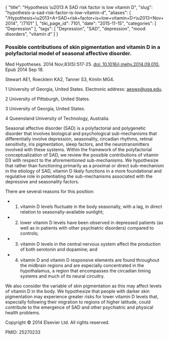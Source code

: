 {
    "title": "Hypothesis \u2013 A SAD risk factor is low vitamin D",
    "slug": "hypothesis-a-sad-risk-factor-is-low-vitamin-d",
    "aliases": [
        "/Hypothesis+\u2013+A+SAD+risk+factor+is+low+vitamin+D+\u2013+Nov+2014",
        "/7101"
    ],
    "tiki_page_id": 7101,
    "date": "2015-11-15",
    "categories": [
        "Depression"
    ],
    "tags": [
        "Depression",
        "SAD",
        "depression",
        "mood disorders",
        "vitamin d"
    ]
}


### Possible contributions of skin pigmentation and vitamin D in a polyfactorial model of seasonal affective disorder.

Med Hypotheses. 2014 Nov;83(5):517-25. [doi: 10.1016/j.mehy.2014.09.010.](https://doi.org/10.1016/j.mehy.2014.09.010.) Epub 2014 Sep 18.

Stewart AE1, Roecklein KA2, Tanner S3, Kimlin MG4.

1 University of Georgia, United States. Electronic address: aeswx@uga.edu.

2 University of Pittsburgh, United States.

3 University of Georgia, United States.

4 Queensland University of Technology, Australia.

Seasonal affective disorder (SAD) is a polyfactorial and polygenetic disorder that involves biological and psychological sub-mechanisms that differentially involve depression, seasonality, circadian rhythms, retinal sensitivity, iris pigmentation, sleep factors, and the neurotransmitters involved with these systems. Within the framework of the polyfactorial conceptualization of SAD, we review the possible contributions of vitamin D3 with respect to the aforementioned sub-mechanisms. We hypothesize that rather than functioning primarily as a proximal or direct sub-mechanism in the etiology of SAD, vitamin D likely functions in a more foundational and regulative role in potentiating the sub-mechanisms associated with the depressive and seasonality factors. 

There are several reasons for this position: 

* 1. vitamin D levels fluctuate in the body seasonally, with a lag, in direct relation to seasonally-available sunlight; 

* 2. lower vitamin D levels have been observed in depressed patients (as well as in patients with other psychiatric disorders) compared to controls; 

* 3. vitamin D levels in the central nervous system affect the production of both serotonin and dopamine; and 

* 4. vitamin D and vitamin D responsive elements are found throughout the midbrain regions and are especially concentrated in the hypothalamus, a region that encompasses the circadian timing systems and much of its neural circuitry. 

We also consider the variable of skin pigmentation as this may affect levels of vitamin D in the body. We hypothesize that people with darker skin pigmentation may experience greater risks for lower vitamin D levels that, especially following their migration to regions of higher latitude, could contribute to the emergence of SAD and other psychiatric and physical health problems.

Copyright © 2014 Elsevier Ltd. All rights reserved.

PMID: 25270233